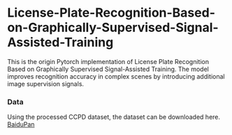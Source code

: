 # License-Plate-Recognition-Based-on-Graphically-Supervised-Signal-Assisted-Training
This is the origin Pytorch implementation of License Plate Recognition Based on Graphically Supervised Signal-Assisted Training. The model improves recognition accuracy in complex scenes by introducing additional image supervision signals.
### Data
Using the processed CCPD dataset, the dataset can be downloaded here.
[BaiduPan](https://pan.baidu.com/s/1At8p0Y7Fd4mCqMiSViDsTg?pwd=ydnr)
